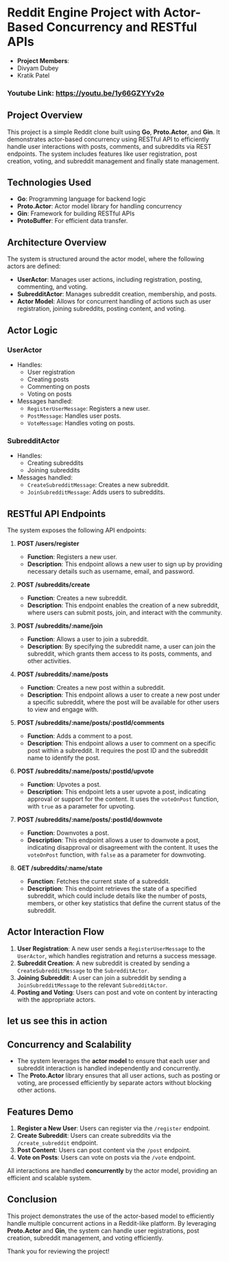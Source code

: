 
# Reddit Engine Project with Actor-Based Concurrency and RESTful APIs

- **Project Members**: 
- Divyam Dubey
-  Kratik Patel 

### Youtube Link:  https://youtu.be/1y66GZYYv2o

## Project Overview
This project is a simple Reddit clone built using **Go**, **Proto.Actor**, and **Gin**. It demonstrates actor-based concurrency using RESTful API to efficiently handle user interactions with posts, comments, and subreddits via REST endpoints. The system includes features like user registration, post creation, voting, and subreddit management and finally state management.

## Technologies Used
- **Go**: Programming language for backend logic
- **Proto.Actor**: Actor model library for handling concurrency
- **Gin**: Framework for building RESTful APIs
- **ProtoBuffer**: For efficient data transfer.

## Architecture Overview
The system is structured around the actor model, where the following actors are defined:
- **UserActor**: Manages user actions, including registration, posting, commenting, and voting.
- **SubredditActor**: Manages subreddit creation, membership, and posts.
- **Actor Model**: Allows for concurrent handling of actions such as user registration, joining subreddits, posting content, and voting.

## Actor Logic
### **UserActor**
- Handles:
  - User registration
  - Creating posts
  - Commenting on posts
  - Voting on posts
- Messages handled:
  - `RegisterUserMessage`: Registers a new user.
  - `PostMessage`: Handles user posts.
  - `VoteMessage`: Handles voting on posts.
  
### **SubredditActor**
- Handles:
  - Creating subreddits
  - Joining subreddits
- Messages handled:
  - `CreateSubredditMessage`: Creates a new subreddit.
  - `JoinSubredditMessage`: Adds users to subreddits.

## RESTful API Endpoints
The system exposes the following API endpoints:

1. **POST /users/register**
   - **Function**: Registers a new user.
   - **Description**: This endpoint allows a new user to sign up by providing necessary details such as username, email, and password.

2. **POST /subreddits/create**
   - **Function**: Creates a new subreddit.
   - **Description**: This endpoint enables the creation of a new subreddit, where users can submit posts, join, and interact with the community.

3. **POST /subreddits/:name/join**
   - **Function**: Allows a user to join a subreddit.
   - **Description**: By specifying the subreddit name, a user can join the subreddit, which grants them access to its posts, comments, and other activities.

4. **POST /subreddits/:name/posts**
   - **Function**: Creates a new post within a subreddit.
   - **Description**: This endpoint allows a user to create a new post under a specific subreddit, where the post will be available for other users to view and engage with.

5. **POST /subreddits/:name/posts/:postId/comments**
   - **Function**: Adds a comment to a post.
   - **Description**: This endpoint allows a user to comment on a specific post within a subreddit. It requires the post ID and the subreddit name to identify the post.

6. **POST /subreddits/:name/posts/:postId/upvote**
   - **Function**: Upvotes a post.
   - **Description**: This endpoint lets a user upvote a post, indicating approval or support for the content. It uses the `voteOnPost` function, with `true` as a parameter for upvoting.

7. **POST /subreddits/:name/posts/:postId/downvote**
   - **Function**: Downvotes a post.
   - **Description**: This endpoint allows a user to downvote a post, indicating disapproval or disagreement with the content. It uses the `voteOnPost` function, with `false` as a parameter for downvoting.

8. **GET /subreddits/:name/state**
   - **Function**: Fetches the current state of a subreddit.
   - **Description**: This endpoint retrieves the state of a specified subreddit, which could include details like the number of posts, members, or other key statistics that define the current status of the subreddit.


## Actor Interaction Flow
1. **User Registration**: A new user sends a `RegisterUserMessage` to the `UserActor`, which handles registration and returns a success message.
2. **Subreddit Creation**: A new subreddit is created by sending a `CreateSubredditMessage` to the `SubredditActor`.
3. **Joining Subreddit**: A user can join a subreddit by sending a `JoinSubredditMessage` to the relevant `SubredditActor`.
4. **Posting and Voting**: Users can post and vote on content by interacting with the appropriate actors.
## let us see this in action

## Concurrency and Scalability
- The system leverages the **actor model** to ensure that each user and subreddit interaction is handled independently and concurrently.
- The **Proto.Actor** library ensures that all user actions, such as posting or voting, are processed efficiently by separate actors without blocking other actions.

## Features Demo
1. **Register a New User**: Users can register via the `/register` endpoint.
2. **Create Subreddit**: Users can create subreddits via the `/create_subreddit` endpoint.
3. **Post Content**: Users can post content via the `/post` endpoint.
4. **Vote on Posts**: Users can vote on posts via the `/vote` endpoint.
  
All interactions are handled **concurrently** by the actor model, providing an efficient and scalable system.

## Conclusion
This project demonstrates the use of the actor-based model to efficiently handle multiple concurrent actions in a Reddit-like platform. By leveraging **Proto.Actor** and **Gin**, the system can handle user registrations, post creation, subreddit management, and voting efficiently.

Thank you for reviewing the project!
